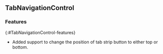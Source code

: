## TabNavigationControl

### Features 
{:#TabNavigationControl-features}

* Added support to change the position of tab strip button to either top or bottom.